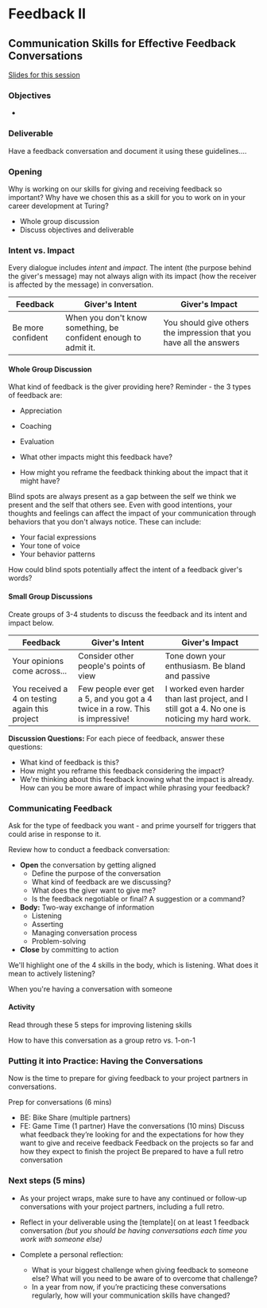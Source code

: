 # Feedback II
## Communication Skills for Effective Feedback Conversations

[Slides for this session](https://docs.google.com/presentation/d/1iLKN-7mCeQCaYulVT_LOsC4ctKjVgG63fNBRijtf33E/edit?usp=sharing)

### Objectives
* 

### Deliverable

Have a feedback conversation and document it using these guidelines....

### Opening
Why is working on our skills for giving and receiving feedback so important? Why have we chosen this as a skill for you to work on in your career development at Turing?

* Whole group discussion
* Discuss objectives and deliverable

### Intent vs. Impact
Every dialogue includes *intent* and *impact*. The intent (the purpose behind the giver's message) may not always align with its impact (how the receiver is affected by the message) in conversation. 

| Feedback | Giver's Intent | Giver's Impact |
| ------ | ---------------- | ---------------- |
| Be more confident | When you don't know something, be confident enough to admit it. | You should give others the impression that you have all the answers |

#### Whole Group Discussion
What kind of feedback is the giver providing here? Reminder - the 3 types of feedback are:

* Appreciation
* Coaching
* Evaluation

* What other impacts might this feedback have?
* How might you reframe the feedback thinking about the impact that it might have?

Blind spots are always present as a gap between the self we think we present and the self that others see. Even with good intentions, your thoughts and feelings can affect the impact of your communication through behaviors that you don't always notice. These can include:

* Your facial expressions
* Your tone of voice
* Your behavior patterns

How could blind spots potentially affect the intent of a feedback giver's words?

#### Small Group Discussions 
Create groups of 3-4 students to discuss the feedback and its intent and impact below.  

| Feedback | Giver's Intent | Giver's Impact |
| ------ | ---------------- | ---------------- |
| Your opinions come across... | Consider other people's points of view | Tone down your enthusiasm. Be bland and passive |
| You received a 4 on testing again this project | Few people ever get a 5, and you got a 4 twice in a row. This is impressive! | I worked even harder than last project, and I still got a 4. No one is noticing my hard work. |

**Discussion Questions:**
For each piece of feedback, answer these questions:

* What kind of feedback is this?
* How might you reframe this feedback considering the impact?
* We're thinking about this feedback knowing what the impact is already. How can you be more aware of impact while phrasing your feedback?

### Communicating Feedback 
Ask for the type of feedback you want - and prime yourself for triggers that could arise in response to it. 

Review how to conduct a feedback conversation:
* **Open** the conversation by getting aligned
   * Define the purpose of the conversation
   * What kind of feedback are we discussing?
   * What does the giver want to give me?
   * Is the feedback negotiable or final? A suggestion or a command?
* **Body:** Two-way exchange of information
   * Listening
   * Asserting
   * Managing conversation process
   * Problem-solving
* **Close** by committing to action

We'll highlight one of the 4 skills in the body, which is listening. What does it mean to actively listening?

When you're having a conversation with someone 

#### Activity
Read through these 5 steps for improving listening skills


How to have this conversation as a group retro vs. 1-on-1


### Putting it into Practice: Having the Conversations
Now is the time to prepare for giving feedback to your project partners in conversations. 


Prep for conversations (6 mins)
* BE: Bike Share (multiple partners)
* FE: Game Time (1 partner)
Have the conversations (10 mins)
Discuss what feedback they’re looking for and the expectations for how they want to give and receive feedback
Feedback on the projects so far and how they expect to finish the project
Be prepared to have a full retro conversation

### Next steps (5 mins)
* As your project wraps, make sure to have any continued or follow-up conversations with your project partners, including a full retro. 

* Reflect in your deliverable using the [template]( on at least 1 feedback conversation *(but you should be having conversations each time you work with someone else)*

* Complete a personal reflection:
    * What is your biggest challenge when giving feedback to someone else? What will you need to be aware of to overcome that challenge? 
    * In a year from now, if you’re practicing these conversations regularly, how will your communication skills have changed? 
